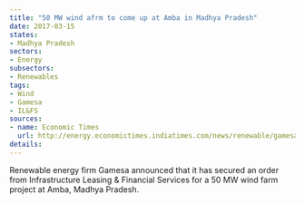 ```yaml
---
title: "50 MW wind afrm to come up at Amba in Madhya Pradesh"
date: 2017-03-15
states:
- Madhya Pradesh
sectors:
- Energy
subsectors:
- Renewables
tags:
- Wind
- Gamesa
- IL&FS
sources:
- name: Economic Times
  url: http://energy.economictimes.indiatimes.com/news/renewable/gamesa-bags-order-for-50mw-wind-plant-from-il-fs/57528281
details:
---
```


Renewable energy firm Gamesa announced that it has secured an order from Infrastructure Leasing & Financial Services for a 50 MW wind farm project at Amba, Madhya Pradesh.
